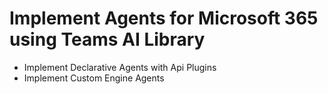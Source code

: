 # Implement Agents for Microsoft 365 using Teams AI Library

- Implement Declarative Agents with Api Plugins
- Implement Custom Engine Agents